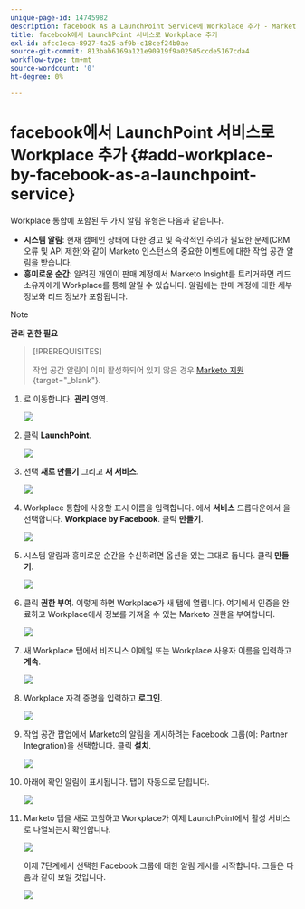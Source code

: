 ```yaml
---
unique-page-id: 14745982
description: facebook As a LaunchPoint Service에 Workplace 추가 - Marketo 문서 - 제품 설명서
title: facebook에서 LaunchPoint 서비스로 Workplace 추가
exl-id: afcc1eca-8927-4a25-af9b-c18cef24b0ae
source-git-commit: 813bab6169a121e90919f9a02505ccde5167cda4
workflow-type: tm+mt
source-wordcount: '0'
ht-degree: 0%

---
```


# facebook에서 LaunchPoint 서비스로 Workplace 추가 {#add-workplace-by-facebook-as-a-launchpoint-service}

Workplace 통합에 포함된 두 가지 알림 유형은 다음과 같습니다.

* **시스템 알림**: 현재 캠페인 상태에 대한 경고 및 즉각적인 주의가 필요한 문제(CRM 오류 및 API 제한)와 같이 Marketo 인스턴스의 중요한 이벤트에 대한 작업 공간 알림을 받습니다.
* **흥미로운 순간**: 알려진 개인이 판매 계정에서 Marketo Insight를 트리거하면 리드 소유자에게 Workplace를 통해 알릴 수 있습니다. 알림에는 판매 계정에 대한 세부 정보와 리드 정보가 포함됩니다.

>[!NOTE]
>
>**관리 권한 필요**

>[!PREREQUISITES]
>
>작업 공간 알림이 이미 활성화되어 있지 않은 경우 [Marketo 지원](https://nation.marketo.com/t5/Support/ct-p/Support){target=&quot;_blank&quot;}.

1. 로 이동합니다. **관리** 영역.

   ![](assets/add-workplace-by-facebook-as-a-launchpoint-service-1.png)

1. 클릭 **LaunchPoint**.

   ![](assets/add-workplace-by-facebook-as-a-launchpoint-service-2.png)

1. 선택 **새로 만들기** 그리고 **새 서비스**.

   ![](assets/add-workplace-by-facebook-as-a-launchpoint-service-3.png)

1. Workplace 통합에 사용할 표시 이름을 입력합니다. 에서 **서비스** 드롭다운에서 을 선택합니다. **Workplace by Facebook**. 클릭 **만들기**.

   ![](assets/add-workplace-by-facebook-as-a-launchpoint-service-4.png)

1. 시스템 알림과 흥미로운 순간을 수신하려면 옵션을 있는 그대로 둡니다. 클릭 **만들기**.

   ![](assets/add-workplace-by-facebook-as-a-launchpoint-service-5.png)

1. 클릭 **권한 부여**. 이렇게 하면 Workplace가 새 탭에 열립니다. 여기에서 인증을 완료하고 Workplace에서 정보를 가져올 수 있는 Marketo 권한을 부여합니다.

   ![](assets/add-workplace-by-facebook-as-a-launchpoint-service-6.png)

1. 새 Workplace 탭에서 비즈니스 이메일 또는 Workplace 사용자 이름을 입력하고 **계속**.

   ![](assets/add-workplace-by-facebook-as-a-launchpoint-service-7.png)

1. Workplace 자격 증명을 입력하고 **로그인**.

   ![](assets/add-workplace-by-facebook-as-a-launchpoint-service-8.png)

1. 작업 공간 팝업에서 Marketo의 알림을 게시하려는 Facebook 그룹(예: Partner Integration)을 선택합니다. 클릭 **설치**.

   ![](assets/add-workplace-by-facebook-as-a-launchpoint-service-9.png)

1. 아래에 확인 알림이 표시됩니다. 탭이 자동으로 닫힙니다.

   ![](assets/add-workplace-by-facebook-as-a-launchpoint-service-10.png)

1. Marketo 탭을 새로 고침하고 Workplace가 이제 LaunchPoint에서 활성 서비스로 나열되는지 확인합니다.

   ![](assets/add-workplace-by-facebook-as-a-launchpoint-service-11.png)

   이제 7단계에서 선택한 Facebook 그룹에 대한 알림 게시를 시작합니다. 그들은 다음과 같이 보일 것입니다.

   ![](assets/add-workplace-by-facebook-as-a-launchpoint-service-12.png)
